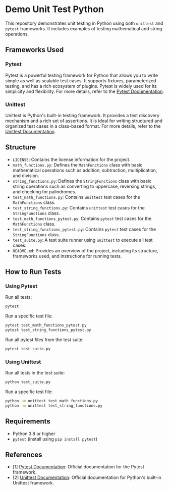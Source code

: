 # Demo Unit Test Python

This repository demonstrates unit testing in Python using both `unittest` and `pytest` frameworks. It includes examples of testing mathematical and string operations.

## Frameworks Used

### Pytest

Pytest is a powerful testing framework for Python that allows you to write simple as well as scalable test cases. It supports fixtures, parameterized testing, and has a rich ecosystem of plugins. Pytest is widely used for its simplicity and flexibility. For more details, refer to the [Pytest Documentation](https://docs.pytest.org/en/stable/).

### Unittest

Unittest is Python's built-in testing framework. It provides a test discovery mechanism and a rich set of assertions. It is ideal for writing structured and organized test cases in a class-based format. For more details, refer to the [Unittest Documentation](https://docs.python.org/3/library/unittest.html).

## Structure

- `LICENSE`: Contains the license information for the project.
- `math_functions.py`: Defines the `MathFunctions` class with basic mathematical operations such as addition, subtraction, multiplication, and division.
- `string_functions.py`: Defines the `StringFunctions` class with basic string operations such as converting to uppercase, reversing strings, and checking for palindromes.
- `test_math_functions.py`: Contains `unittest` test cases for the `MathFunctions` class.
- `test_string_functions.py`: Contains `unittest` test cases for the `StringFunctions` class.
- `test_math_functions_pytest.py`: Contains `pytest` test cases for the `MathFunctions` class.
- `test_string_functions_pytest.py`: Contains `pytest` test cases for the `StringFunctions` class.
- `test_suite.py`: A test suite runner using `unittest` to execute all test cases.
- `README.md`: Provides an overview of the project, including its structure, frameworks used, and instructions for running tests.

## How to Run Tests

### Using Pytest

Run all tests:

```bash
pytest
```

Run a specific test file:

```bash
pytest test_math_functions_pytest.py
pytest test_string_functions_pytest.py
```

Run all pytest files from the test suite:

```bash
pytest test_suite.py
```

### Using Unittest

Run all tests in the test suite:

```bash
python test_suite.py
```

Run a specific test file:

```bash
python -m unittest test_math_functions.py
python -m unittest test_string_functions.py
```

## Requirements

- Python 3.8 or higher
- `pytest` (install using `pip install pytest`)

## References

- [1] [Pytest Documentation](https://docs.pytest.org/en/stable/): Official documentation for the Pytest framework.
- [2] [Unittest Documentation](https://docs.python.org/3/library/unittest.html): Official documentation for Python's built-in Unittest framework.
